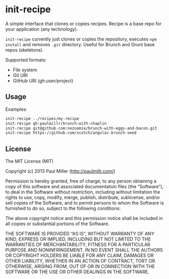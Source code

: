 # init-recipe

A simple interface that clones or copies recipes.
Recipe is a base repo for your application (any technology).

`init-recipe` currently just clones or copies the repository, executes `npm install` and removes `.git` directory. Useful for Brunch and Grunt base repos
(skeletons).

Supported formats:

* File system
* Git URI
* GitHub URI (gh:user/project)

## Usage

Examples:

```bash
init-recipe ../recipes/my-recipe
init-recipe gh:paulmillr/brunch-with-chaplin
init-recipe git@github.com:nezoomie/brunch-with-eggs-and-bacon.git
init-recipe https://github.com/scotch/angular-brunch-seed
```

## License

The MIT License (MIT)

Copyright (c) 2013 Paul Miller (http://paulmillr.com/)

Permission is hereby granted, free of charge, to any person obtaining a copy
of this software and associated documentation files (the “Software”), to deal
in the Software without restriction, including without limitation the rights
to use, copy, modify, merge, publish, distribute, sublicense, and/or sell
copies of the Software, and to permit persons to whom the Software is
furnished to do so, subject to the following conditions:

The above copyright notice and this permission notice shall be included in
all copies or substantial portions of the Software.

THE SOFTWARE IS PROVIDED “AS IS”, WITHOUT WARRANTY OF ANY KIND, EXPRESS OR
IMPLIED, INCLUDING BUT NOT LIMITED TO THE WARRANTIES OF MERCHANTABILITY,
FITNESS FOR A PARTICULAR PURPOSE AND NONINFRINGEMENT. IN NO EVENT SHALL THE
AUTHORS OR COPYRIGHT HOLDERS BE LIABLE FOR ANY CLAIM, DAMAGES OR OTHER
LIABILITY, WHETHER IN AN ACTION OF CONTRACT, TORT OR OTHERWISE, ARISING FROM,
OUT OF OR IN CONNECTION WITH THE SOFTWARE OR THE USE OR OTHER DEALINGS IN
THE SOFTWARE.
